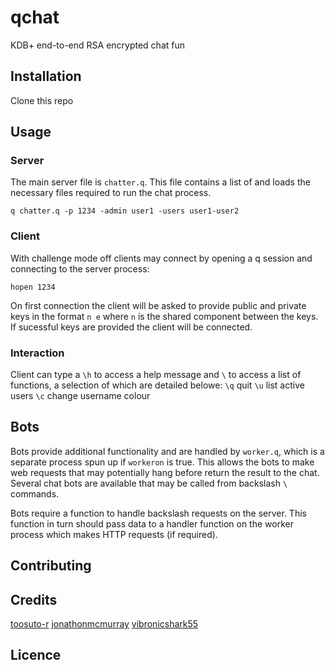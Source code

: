 # qchat
KDB+ end-to-end RSA encrypted chat fun

## Installation

Clone this repo

## Usage

### Server
The main server file is `chatter.q`. This file contains a list of and loads the necessary files required to run the chat process.
```
q chatter.q -p 1234 -admin user1 -users user1-user2
```

### Client
With challenge mode off clients may connect by opening a q session and connecting to the server process:
```
hopen 1234
```
On first connection the client will be asked to provide public and private keys in the format `n e` where `n` is the shared component between the keys.
If sucessful keys are provided the client will be connected.

### Interaction
Client can type a `\h` to access a help message and `\` to access a list of functions, a selection of which are detailed belowe:
`\q` quit
`\u` list active users
`\c` change username colour

## Bots
Bots provide additional functionality and are handled by `worker.q`, which is a separate process spun up if `workeron` is true. This allows the bots to make web requests that may potentially hang before return the result to the chat.
Several chat bots are available that may be called from backslash `\` commands.

Bots require a function to handle backslash requests on the server. This function in turn should pass data to a handler function on the worker process which makes HTTP requests (if required).

## Contributing

## Credits
[toosuto-r](https://github.com/toosuto-r)
[jonathonmcmurray](https://github.com/jonathonmcmurray)
[vibronicshark55](https://github.com/vibronicshark55)

## Licence
